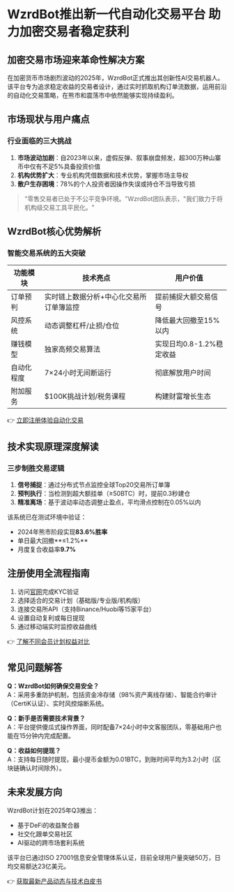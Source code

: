 # WzrdBot推出新一代自动化交易平台 助力加密交易者稳定获利

## 加密交易市场迎来革命性解决方案
在加密货币市场剧烈波动的2025年，WzrdBot正式推出其创新性AI交易机器人。该平台专为追求稳定收益的交易者设计，通过实时抓取机构订单流数据，运用前沿的自动化交易策略，在熊市和震荡市中依然能够实现持续盈利。

## 市场现状与用户痛点
### 行业面临的三大挑战
1. **市场波动加剧**：自2023年以来，虚假反弹、叙事崩盘频发，超300万种山寨币中仅有不足5%具备投资价值
2. **机构优势扩大**：专业机构凭借数据和技术优势，掌握市场主导权
3. **散户生存困境**：78%的个人投资者因操作失误或持仓不当导致亏损

> "零售交易者已处于不公平竞争环境。"WzrdBot团队表示，"我们致力于将机构级交易工具平民化。"

## WzrdBot核心优势解析
### 智能交易系统的五大突破
| 功能模块 | 技术亮点 | 用户价值 |
|---------|----------|----------|
| 订单预判 | 实时链上数据分析+中心化交易所订单簿监控 | 提前捕捉大额交易信号 |
| 风控系统 | 动态调整杠杆/止损/仓位 | 降低最大回撤至15%以内 |
| 赚钱模型 | 独家高频交易算法 | 实现日均0.8-1.2%稳定收益 |
| 自动化程度 | 7×24小时无间断运行 | 彻底解放用户时间 |
| 附加服务 | $100K挑战计划/税务课程 | 构建财富增长生态 |

👉 [立即注册体验自动化交易](https://bit.ly/okx_welcome)

## 技术实现原理深度解读
### 三步制胜交易逻辑
1. **信号捕捉**：通过分布式节点监控全球Top20交易所订单簿
2. **预判执行**：当检测到超大额挂单（≥50BTC）时，提前0.3秒建仓
3. **精准离场**：基于波动率动态调整止盈点，平均滑点控制在0.05%以内

该系统已在测试环境中验证：
- 2024年熊市阶段实现**83.6%胜率**
- 单日最大回撤**≤1.2%**
- 月度复合收益率**9.7%**

## 注册使用全流程指南
1. 访问[官网](https://www.wzrdbot.com)完成KYC验证
2. 选择适合的交易计划（基础版/专业版/机构版）
3. 连接交易所API（支持Binance/Huobi等15家平台）
4. 设置自动复利或每日提现
5. 通过移动端实时监控收益曲线

👉 [了解不同会员计划权益对比](https://bit.ly/okx_welcome)

## 常见问题解答
**Q：WzrdBot如何确保交易安全？**  
A：采用多重防护机制，包括资金冷存储（98%资产离线存储）、智能合约审计（CertiK认证）、实时风控熔断系统。

**Q：新手是否需要技术背景？**  
A：平台提供傻瓜式操作界面，同时配备7×24小时中文客服团队，零基础用户也能在15分钟内完成配置。

**Q：收益如何提现？**  
A：支持每日随时提现，最小提币金额为0.01BTC，到账时间平均为3.2小时（区块链确认时间除外）。

## 未来发展方向
WzrdBot计划在2025年Q3推出：
- 基于DeFi的收益聚合器
- 社交化跟单交易社区
- AI驱动的跨市场套利系统

该平台已通过ISO 27001信息安全管理体系认证，目前全球用户量突破50万，日均交易额达23亿美元。

👉 [获取最新产品动态与技术白皮书](https://bit.ly/okx_welcome)